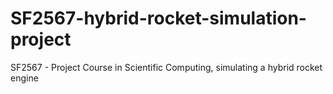 # SF2567-hybrid-rocket-simulation-project
SF2567 - Project Course in Scientific Computing, simulating a hybrid rocket engine
